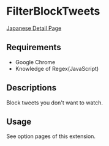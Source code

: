 # FilterBlockTweets
[Japanese Detail Page](http://heppoko.hatenadiary.jp/entry/2017/01/22/224344)

## Requirements
- Google Chrome
- Knowledge of Regex(JavaScript)

## Descriptions
Block tweets you don't want to watch.

## Usage
See option pages of this extension.
